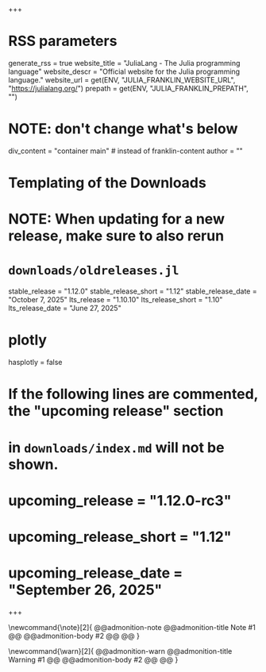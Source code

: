 +++
# RSS parameters
generate_rss = true
website_title = "JuliaLang - The Julia programming language"
website_descr = "Official website for the Julia programming language."
website_url = get(ENV, "JULIA_FRANKLIN_WEBSITE_URL", "https://julialang.org/")
prepath = get(ENV, "JULIA_FRANKLIN_PREPATH", "")

# NOTE: don't change what's below
div_content = "container main"  # instead of franklin-content
author = ""

# Templating of the Downloads
# NOTE: When updating for a new release, make sure to also rerun
# `downloads/oldreleases.jl`
stable_release = "1.12.0"
stable_release_short = "1.12"
stable_release_date = "October 7, 2025"
lts_release = "1.10.10"
lts_release_short = "1.10"
lts_release_date = "June 27, 2025"

# plotly
hasplotly = false

# If the following lines are commented, the "upcoming release" section
# in `downloads/index.md` will not be shown.
# upcoming_release = "1.12.0-rc3"
# upcoming_release_short = "1.12"
# upcoming_release_date = "September 26, 2025"
+++

<!--
Add here global latex commands to use throughout your pages.
-->
\newcommand{\note}[2]{
@@admonition-note
@@admonition-title Note #1 @@
@@admonition-body #2 @@
@@
}

\newcommand{\warn}[2]{
@@admonition-warn
@@admonition-title Warning #1 @@
@@admonition-body #2 @@
@@
}
